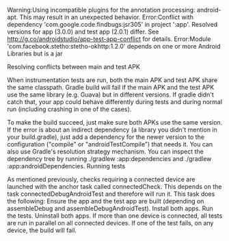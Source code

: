 Warning:Using incompatible plugins for the annotation processing: android-apt. This may result in an unexpected behavior.
Error:Conflict with dependency 'com.google.code.findbugs:jsr305' in project ':app'. Resolved versions for app (3.0.0) and test app (2.0.1) differ. See http://g.co/androidstudio/app-test-app-conflict for details.
Error:Module 'com.facebook.stetho:stetho-okhttp:1.2.0' depends on one or more Android Libraries but is a jar



Resolving conflicts between main and test APK

When instrumentation tests are run, both the main APK and test APK share the same classpath. Gradle build will fail if the main APK and the test APK use the same library (e.g. Guava) but in different versions. If gradle didn't catch that, your app could behave differently during tests and during normal run (including crashing in one of the cases).

To make the build succeed, just make sure both APKs use the same version. If the error is about an indirect dependency (a library you didn't mention in your build.gradle), just add a dependency for the newer version to the configuration ("compile" or "androidTestCompile") that needs it. You can also use Gradle's resolution strategy mechanism. You can inspect the dependency tree by running ./gradlew :app:dependencies and ./gradlew :app:androidDependencies.
Running tests

As mentioned previously, checks requiring a connected device are launched with the anchor task called connectedCheck. This depends on the task connectedDebugAndroidTest and therefore will run it. This task does the following:
Ensure the app and the test app are built (depending on assembleDebug and assembleDebugAndroidTest).
Install both apps.
Run the tests.
Uninstall both apps.
If more than one device is connected, all tests are run in parallel on all connected devices. If one of the test fails, on any device, the build will fail.
